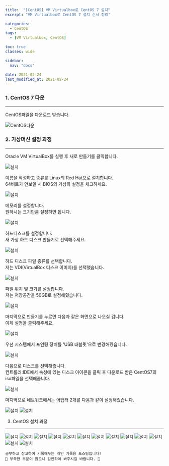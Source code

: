 ```yaml
---
title:  "[CentOS] VM Virtualbox로 CentOS 7 설치"
excerpt: "VM Virtualbox로 CentOS 7 설치 순서 정리"

categories:
  - CentOS
tags:
  - [VM Virtualbox, CentOS]

toc: true
classes: wide

sidebar:
  nav: "docs"

date: 2021-02-24
last_modified_at: 2021-02-24
---
```


### 1. CentOS 7 다운
---
CentOS파일을 다운로드 받습니다.

![CentOS다운](/imgsrc/vm_CentOS7/0.JPG)

### 2. 가상머신 설정 과정
---
Oracle VM VirtualBox를 실행 후 새로 만들기를 클릭합니다.

![설치](/imgsrc/vm_CentOS7/1.JPG)

이름을 작성하고 종류를 Linux의 Red Hat으로 설치합니다.<br>
64비트가 안보일 시 BIOS의 가상화 설정을 체크하세요.

![설치](/imgsrc/vm_CentOS7/2.jpg)

메모리를 설정합니다.<br>
원하시는 크기만큼 설정하면 됩니다.

![설치](/imgsrc/vm_CentOS7/3.JPG)

하드디스크를 설정합니다.<br>
새 가상 하드 디스크 만들기로 선택해주세요.

![설치](/imgsrc/vm_CentOS7/4.JPG)

하드 디스크 파일 종류를 선택합니다.<br>
저는 VDI(VirtualBox 디스크 이미지)를 선택했습니다.

![설치](/imgsrc/vm_CentOS7/5.JPG)

파일 위치 및 크기를 설정합니다.<br>
저는 저장공간을 50GB로 설정해줬습니다.

![설치](/imgsrc/vm_CentOS7/6.JPG)

마지막으로 만들기를 누르면 다음과 같은 화면으로 나오실 겁니다.<br>
이제 설정을 클릭해주세요.

![설치](/imgsrc/vm_CentOS7/7.JPG)

우선 시스템에서 포인팅 장치를 'USB 태블릿'으로 변경해줬습니다.

![설치](/imgsrc/vm_CentOS7/8.JPG)

다음으로 디스크를 선택해줍니다.<br>
컨트롤러:IDE에서 속성에 있는 디스크 아이콘을 클릭 후 다운로드 받은 CentOS7의 iso파일을 선택해줍니다.

![설치](/imgsrc/vm_CentOS7/9.JPG)

마지막으로 네트워크에서는 어댑터 2개를 다음과 같이 설정해줬습니다.

![설치](/imgsrc/vm_CentOS7/10.jpg)
![설치](/imgsrc/vm_CentOS7/11.jpg)

3. CentOS 설치 과정
---
![설치](/imgsrc/vm_CentOS7/설치1.JPG)
![설치](/imgsrc/vm_CentOS7/설치2.JPG)
![설치](/imgsrc/vm_CentOS7/설치3.JPG)
![설치](/imgsrc/vm_CentOS7/설치4.JPG)
![설치](/imgsrc/vm_CentOS7/설치5.JPG)
![설치](/imgsrc/vm_CentOS7/설치6.JPG)
![설치](/imgsrc/vm_CentOS7/설치7.JPG)
![설치](/imgsrc/vm_CentOS7/설치8.JPG)
![설치](/imgsrc/vm_CentOS7/설치9.JPG)
![설치](/imgsrc/vm_CentOS7/설치10.JPG)
![설치](/imgsrc/vm_CentOS7/설치11.JPG)
![설치](/imgsrc/vm_CentOS7/설치12.JPG)
![설치](/imgsrc/vm_CentOS7/설치13.JPG)

```
공부하고 참고하여 기록해두는 개인 기록용 포스팅입니다!
🤔 부족한 부분이 많으니 감안하여 봐주시길 바랍니다. 🤔
```